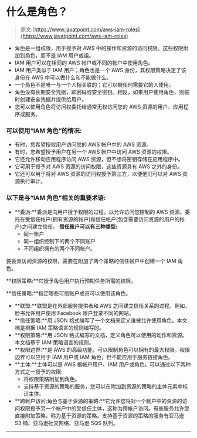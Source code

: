 # 什么是角色？

> 原文:[https://www.javatpoint.com/aws-iam-roles](https://www.javatpoint.com/aws-iam-roles)

*   角色是一组权限，用于授予对 AWS 中的操作和资源的访问权限。这些权限附加到角色，而不是 IAM 用户或组。
*   IAM 用户可以在相同的 AWS 帐户或不同的帐户中使用角色。
*   IAM 用户类似于 IAM 用户；角色也是一个 AWS 身份，其权限策略决定了该身份在 AWS 中可以做什么和不能做什么。
*   一个角色不是唯一与一个人相关联的；它可以被任何需要它的人使用。
*   角色没有长期安全凭据，即密码或安全密钥。相反，如果用户使用角色，则临时创建安全凭据并提供给用户。
*   您可以使用角色将访问权委托给通常无权访问您的 AWS 资源的用户、应用程序或服务。

### 可以使用“IAM 角色”的情况:

*   有时，您希望授权用户访问您的 AWS 帐户中的 AWS 资源。
*   有时，您希望授予用户在另一个 AWS 帐户中访问 AWS 资源的权限。
*   它还允许移动应用程序访问 AWS 资源，但不想将密钥存储在应用程序中。
*   它可用于授予对 AWS 资源的访问权限，这些资源具有 AWS 之外的身份。
*   它还可以用于将对 AWS 资源的访问权授予第三方，以便他们可以对 AWS 资源执行审计。

### 以下是与“IAM 角色”相关的重要术语:

*   **委派:**委派是向用户授予权限的过程，以允许访问您控制的 AWS 资源。委托在受信任帐户(拥有资源的帐户)和信任帐户(包含需要访问资源的用户的帐户)之间建立信任。
    **信任账户可以有三种类型:**
    *   同一账户
    *   同一组织控制下的两个不同账户
    *   不同组织拥有的两个不同帐户。

要委派访问资源的权限，需要在附加了两个策略的信任帐户中创建一个 IAM 角色。

**权限策略:**它授予角色用户执行预期任务所需的权限。

**信任策略:**指定哪些可信账户成员可以使用该角色。

*   **联盟:**联盟是在外部服务提供者和 AWS 之间建立信任关系的过程。例如，脸书允许用户使用 Facebook 账户登录不同的网站。
*   **信任策略:**用 JSON 格式编写了一个文档来定义谁被允许使用角色。本文档是根据 IAM 策略语言的规则编写的。
*   **权限策略:**用 JSON 格式编写的文档，定义角色可以使用的动作和资源。本文档基于 IAM 策略语言的规则。
*   **权限边界:**是 AWS 的高级功能，可以限制角色可以拥有的最大权限。权限边界可以应用于 IAM 用户或 IAM 角色，但不能应用于服务链接角色。
*   **主体:**主体可以是 AWS 根帐户用户、IAM 用户或角色。可以通过以下两种方式之一授予的权限:
    *   将权限策略附加到角色。
    *   支持基于资源的策略的服务，您可以在附加到资源的策略的主体元素中标识主体。
*   **跨帐户访问:角色与基于资源的策略:**它允许您将对一个帐户中的资源的访问权限授予另一个帐户中的受信任主体，这称为跨帐户访问。有些服务允许您直接附加策略，称为基于资源的策略。支持基于资源的策略的服务有亚马逊 S3 桶、亚马逊社交网络、亚马逊 SQS 队列。

* * *